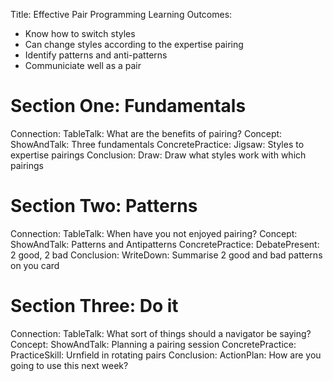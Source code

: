 Title: Effective Pair Programming
Learning Outcomes:
 * Know how to switch styles
 * Can change styles according to the expertise pairing
 * Identify patterns and anti-patterns
 * Communiciate well as a pair

# Section One: Fundamentals

Connection: TableTalk: What are the benefits of pairing?
Concept: ShowAndTalk: Three fundamentals
ConcretePractice: Jigsaw: Styles to expertise pairings
Conclusion: Draw: Draw what styles work with which pairings

# Section Two: Patterns

Connection: TableTalk: When have you not enjoyed pairing?
Concept: ShowAndTalk: Patterns and Antipatterns
ConcretePractice: DebatePresent: 2 good, 2 bad
Conclusion: WriteDown: Summarise 2 good and bad patterns on you card

# Section Three: Do it

Connection: TableTalk: What sort of things should a navigator be saying?
Concept: ShowAndTalk: Planning a pairing session
ConcretePractice: PracticeSkill: Urnfield in rotating pairs
Conclusion: ActionPlan: How are you going to use this next week?
